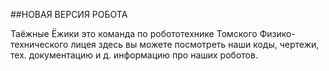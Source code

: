 ##НОВАЯ ВЕРСИЯ РОБОТА

Таёжные Ёжики это команда по робототехнике Томского Физико-технического лицея здесь вы можете посмотреть наши коды, чертежи, тех. документацию и д. информацию про наших роботов.
